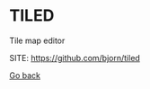 # TILED
 
 Tile map editor
 
 SITE: https://github.com/bjorn/tiled

 [Go back](https://portable-linux-apps.github.io/apps.html)

